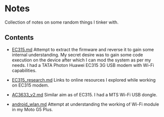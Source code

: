 # Notes

Collection of notes on some random things I tinker with.

## Contents

- [EC315.md](EC315.md) Attempt to extract the firmware and reverse it to gain some internal understanding. My secret desire was to gain some code execution on the device after which I can mod the system as per my needs. I had a TATA Photon Huawei EC315 3G USB modem with Wi-Fi capabilities.

- [EC315_research.md](EC315_research.md) Links to online resources I explored while working on EC315 modem.

- [AC3633_v2.md](AC3633_v2.md) Similar aim as of EC315. I had a MTS Wi-Fi USB dongle.

- [android_wlan.md](android_wlan.md) Attempt at understanding the working of Wi-Fi module in my Moto G5 Plus.

